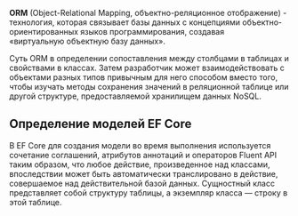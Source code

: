 
**ORM** (Object-Relational Mapping, объектно-реляционное отображение) - технология, которая связывает базы данных с концепциями объектно-ориентированных языков программирования, создавая «виртуальную объектную базу данных».

Суть ORM в определении сопоставления между столбцами в таблицах и свойствами в классах. Затем разработчик может взаимодействовать с объектами разных типов привычным для него способом вместо того, чтобы изучать методы сохранения значений в реляционной таблице или другой структуре, предоставляемой хранилищем данных NoSQL.

## Определение моделей EF Core

В EF Core для создания модели во время выполнения используется сочетание соглашений, атрибутов аннотаций и операторов Fluent API таким образом, что любое действие, произведенное над классами, впоследствии может быть автоматически транслировано в действие, совершаемое над действительной базой данных. Сущностный класс представляет собой структуру таблицы, а экземпляр класса — строку в этой таблице.

